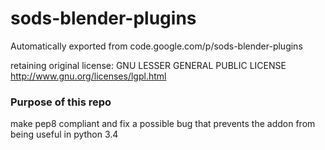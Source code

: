 # sods-blender-plugins
Automatically exported from code.google.com/p/sods-blender-plugins

retaining original license: GNU LESSER GENERAL PUBLIC LICENSE
http://www.gnu.org/licenses/lgpl.html

### Purpose of this repo

make pep8 compliant and fix a possible bug that prevents the addon from being useful in python 3.4
